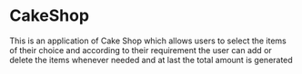 # CakeShop
This is an application of Cake Shop which allows users to select the items of their choice and according to their requirement the user can add or delete the items whenever needed and at last the total amount is generated
